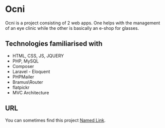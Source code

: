 # Ocni

Ocni is a project consisting of 2 web apps. One helps with the management of an eye clinic while the other is basically an e-shop for glasses.

## Technologies familiarised with

* HTML, CSS, JS, JQUERY
* PHP, MySQL
* Composer
* Laravel - Eloquent
* PHPMailer
* Bramus\Router
* flatpickr
* MVC Architecture

## URL
You can sometimes find this project [Named Link](marian.bruhmoment.eu/okularium, "here").